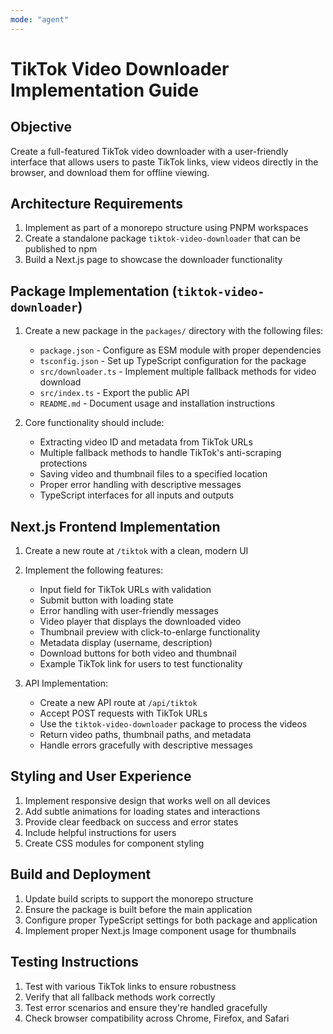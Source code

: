```yaml
---
mode: "agent"
---
```


# TikTok Video Downloader Implementation Guide

## Objective

Create a full-featured TikTok video downloader with a user-friendly interface that allows users to paste TikTok links, view videos directly in the browser, and download them for offline viewing.

## Architecture Requirements

1. Implement as part of a monorepo structure using PNPM workspaces
2. Create a standalone package `tiktok-video-downloader` that can be published to npm
3. Build a Next.js page to showcase the downloader functionality

## Package Implementation (`tiktok-video-downloader`)

1. Create a new package in the `packages/` directory with the following files:

   - `package.json` - Configure as ESM module with proper dependencies
   - `tsconfig.json` - Set up TypeScript configuration for the package
   - `src/downloader.ts` - Implement multiple fallback methods for video download
   - `src/index.ts` - Export the public API
   - `README.md` - Document usage and installation instructions

2. Core functionality should include:
   - Extracting video ID and metadata from TikTok URLs
   - Multiple fallback methods to handle TikTok's anti-scraping protections
   - Saving video and thumbnail files to a specified location
   - Proper error handling with descriptive messages
   - TypeScript interfaces for all inputs and outputs

## Next.js Frontend Implementation

1. Create a new route at `/tiktok` with a clean, modern UI
2. Implement the following features:

   - Input field for TikTok URLs with validation
   - Submit button with loading state
   - Error handling with user-friendly messages
   - Video player that displays the downloaded video
   - Thumbnail preview with click-to-enlarge functionality
   - Metadata display (username, description)
   - Download buttons for both video and thumbnail
   - Example TikTok link for users to test functionality

3. API Implementation:
   - Create a new API route at `/api/tiktok`
   - Accept POST requests with TikTok URLs
   - Use the `tiktok-video-downloader` package to process the videos
   - Return video paths, thumbnail paths, and metadata
   - Handle errors gracefully with descriptive messages

## Styling and User Experience

1. Implement responsive design that works well on all devices
2. Add subtle animations for loading states and interactions
3. Provide clear feedback on success and error states
4. Include helpful instructions for users
5. Create CSS modules for component styling

## Build and Deployment

1. Update build scripts to support the monorepo structure
2. Ensure the package is built before the main application
3. Configure proper TypeScript settings for both package and application
4. Implement proper Next.js Image component usage for thumbnails

## Testing Instructions

1. Test with various TikTok links to ensure robustness
2. Verify that all fallback methods work correctly
3. Test error scenarios and ensure they're handled gracefully
4. Check browser compatibility across Chrome, Firefox, and Safari
